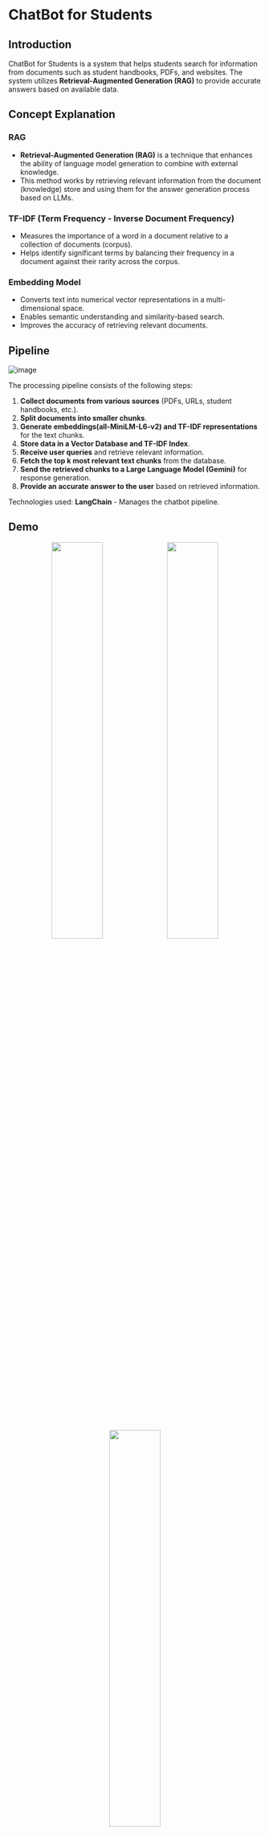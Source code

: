 # ChatBot for Students

## Introduction
ChatBot for Students is a system that helps students search for information from documents such as student handbooks, PDFs, and websites. The system utilizes **Retrieval-Augmented Generation (RAG)** to provide accurate answers based on available data.


## Concept Explanation
### RAG
- **Retrieval-Augmented Generation (RAG)** is a technique that enhances the ability of language model generation to combine with external knowledge.
- This method works by retrieving relevant information from the document (knowledge) store and using them for the answer generation process based on LLMs.

### TF-IDF (Term Frequency - Inverse Document Frequency)
- Measures the importance of a word in a document relative to a collection of documents (corpus).
- Helps identify significant terms by balancing their frequency in a document against their rarity across the corpus.

### Embedding Model
- Converts text into numerical vector representations in a multi-dimensional space.
- Enables semantic understanding and similarity-based search.
- Improves the accuracy of retrieving relevant documents.
## Pipeline
![image](https://github.com/user-attachments/assets/11d28fbf-82c2-409a-aca8-834c3887816b)

The processing pipeline consists of the following steps:
1. **Collect documents from various sources** (PDFs, URLs, student handbooks, etc.).
2. **Split documents into smaller chunks**.
3. **Generate embeddings(all-MiniLM-L6-v2) and TF-IDF representations** for the text chunks.
4. **Store data in a Vector Database and TF-IDF Index**.
5. **Receive user queries** and retrieve relevant information.
6. **Fetch the top k most relevant text chunks** from the database.
7. **Send the retrieved chunks to a Large Language Model (Gemini)** for response generation.
8. **Provide an accurate answer to the user** based on retrieved information.

Technologies used: **LangChain** - Manages the chatbot pipeline.

## Demo

<p align="center">
  <img src="https://github.com/user-attachments/assets/73a9f5b6-9b4b-4d5a-a489-d4e1fa9ccf64" width="45%" />
  <img src="https://github.com/user-attachments/assets/33408377-7802-4fff-a680-05b3107a04ae" width="45%" />
</p>

<p align="center">
  <img src="https://github.com/user-attachments/assets/571ffd98-c163-489d-a6f2-337e7e4b6b5b" width="45%" />
</p>

